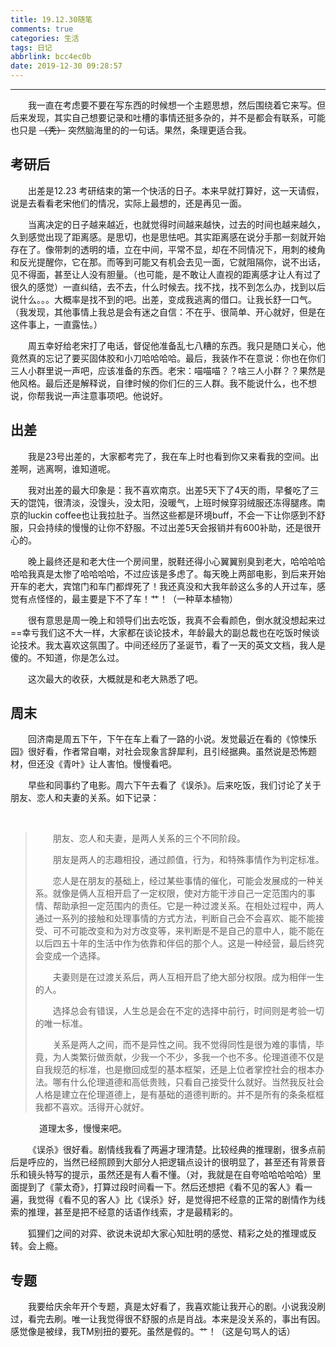 ```yaml
---
title: 19.12.30随笔
comments: true
categories: 生活
tags: 日记
abbrlink: bcc4ec0b
date: 2019-12-30 09:28:57
---
```


---

&emsp;&emsp;我一直在考虑要不要在写东西的时候想一个主题思想，然后围绕着它来写。但后来发现，其实自己想要记录和吐槽的事情还挺多杂的，并不是都会有联系，可能也只是 ~~（秃）~~ 突然脑海里的的一句话。果然，条理更适合我。

## 考研后

&emsp;&emsp;出差是12.23 考研结束的第一个快活的日子。本来早就打算好，这一天请假，说是去看看老宋他们的情况，实际上最想的，还是再见一面。

&emsp;&emsp;当离决定的日子越来越近，也就觉得时间越来越快，过去的时间也越来越久，久到感觉出现了距离感。是思切，也是思怯吧。其实距离感在说分手那一刻就开始存在了。像带刺的透明的墙，立在中间，平常不显，却在不同情况下，用刺的棱角和反光提醒你，它在那。而等到可能又有机会去见一面，它就阻隔你，说不出话，见不得面，甚至让人没有胆量。（也可能，是不敢让人直视的距离感才让人有过了很久的感觉）一直纠结，去不去，什么时候去。找不找，找不到怎么办，找到以后说什么。。。大概率是找不到的吧。出差，变成我逃离的借口。让我长舒一口气。（我发现，其他事情上我总是会有迷之自信：不在乎、很简单、开心就好，但是在这件事上，一直露怯。）

&emsp;&emsp;周五幸好给老宋打了电话，督促他准备乱七八糟的东西。我只是随口关心，他竟然真的忘记了要买固体胶和小刀哈哈哈哈。最后，我装作不在意说：你也在你们三人小群里说一声吧，应该准备的东西。老宋：喵喵喵？？啥三人小群？？果然是他风格。最后还是解释说，自律时候的你们仨的三人群。我不能说什么，也不想说，你帮我说一声注意事项吧。他说好。

## 出差

&emsp;&emsp;我是23号出差的，大家都考完了，我在车上时也看到你又来看我的空间。出差啊，逃离啊，谁知道呢。

&emsp;&emsp;我对出差的最大印象是：我不喜欢南京。出差5天下了4天的雨，早餐吃了三天的馄饨，很清淡，没馒头，没太阳，没暖气，上班时候穿羽绒服还冻得腿疼。南京的luckin coffee也让我拉肚子。当然这些都是环境buff，不会一下让你感到不舒服，只会持续的慢慢的让你不舒服。不过出差5天会报销并有600补助，还是很开心的。

&emsp;&emsp;晚上最终还是和老大住一个房间里，脱鞋还得小心翼翼别臭到老大，哈哈哈哈哈哈我真是太惨了哈哈哈哈，不过应该是多虑了。每天晚上两部电影，到后来开始开车的老大，宾馆门和车门都焊死了！我还真没和大我年龄这么多的人开过车，感觉有点怪怪的，最主要是下不了车！艹！（一种草本植物）

&emsp;&emsp;很有意思是周一晚上和领导们出去吃饭，我真不会看颜色，倒水就没想起来过==幸亏我们这不大一样，大家都在谈论技术，年龄最大的副总裁也在吃饭时候谈论技术。我太喜欢这氛围了。中间还经历了圣诞节，看了一天的英文文档，我人是傻的。不知道，你是怎么过。

&emsp;&emsp;这次最大的收获，大概就是和老大熟悉了吧。

## 周末

&emsp;&emsp;回济南是周五下午，下午在车上看了一路的小说。发觉最近在看的《惊悚乐园》很好看，作者常自嘲，对社会现象言辞犀利，且引经据典。虽然说是恐怖题材，但还没《青叶》让人害怕。慢慢看吧。

&emsp;&emsp;早些和同事约了电影。周六下午去看了《误杀》。后来吃饭，我们讨论了关于朋友、恋人和夫妻的关系。如下记录：


&emsp;
>&emsp;&emsp;朋友、恋人和夫妻，是两人关系的三个不同阶段。
>
>&emsp;&emsp;朋友是两人的志趣相投，通过颜值，行为，和特殊事情作为判定标准。
>
>&emsp;&emsp;恋人是在朋友的基础上，经过某些事情的催化，可能会发展成的一种关系。就像是俩人互相开启了一定权限，使对方能干涉自己一定范围内的事情、帮助承担一定范围内的责任。它是一种过渡关系。在相处过程中，两人通过一系列的接触和处理事情的方式方法，判断自己会不会喜欢、能不能接受、可不可能改变和为对方改变等，来判断是不是自己的意中人，能不能在以后四五十年的生活中作为依靠和伴侣的那个人。这是一种经营，最后终究会变成一个选择。
>
>&emsp;&emsp;夫妻则是在过渡关系后，两人互相开启了绝大部分权限。成为相伴一生的人。
>
>&emsp;&emsp;选择总会有错误，人生总是会在不定的选择中前行，时间则是考验一切的唯一标准。
>
>&emsp;&emsp;关系是两人之间，而不是异性之间。我不觉得同性是很为难的事情，毕竟，为人类繁衍做贡献，少我一个不少，多我一个也不多。伦理道德不仅是自我规范的标准，也是撤回成型的基本框架，还是上位者掌控社会的根本办法。哪有什么伦理道德和高低贵贱，只看自己接受什么就好。当然我反社会人格是建立在伦理道德上，是有基础的道德判断的。并不是所有的条条框框我都不喜欢。活得开心就好。

&emsp;
&emsp;&emsp;道理太多，慢慢来吧。

&emsp;&emsp;《误杀》很好看。剧情线我看了两遍才理清楚。比较经典的推理剧，很多点前后是呼应的，当然已经照顾到大部分人把逻辑点设计的很明显了，甚至还有背景音乐和镜头特写的提示，虽然还是有人看不懂。（对，我就是在自夸哈哈哈哈哈）里面提到了《蒙太奇》，打算过段时间看一下。然后还想把《看不见的客人》看一遍，我觉得《看不见的客人》比《误杀》好，是觉得把不经意的正常的剧情作为线索的推理，甚至是把不经意的话语作线索，才是最精彩的。

&emsp;&emsp;狐狸们之间的对弈、欲说未说却大家心知肚明的感觉、精彩之处的推理或反转。会上瘾。

## 专题

&emsp;&emsp;我要给庆余年开个专题，真是太好看了，我喜欢能让我开心的剧。小说我没刷过，看完去刷。唯一让我觉得很不舒服的点是肖战。本来是没关系的，事出有因。感觉像是被绿，我TM别扭的要死。虽然是假的。艹！（这是句骂人的话）